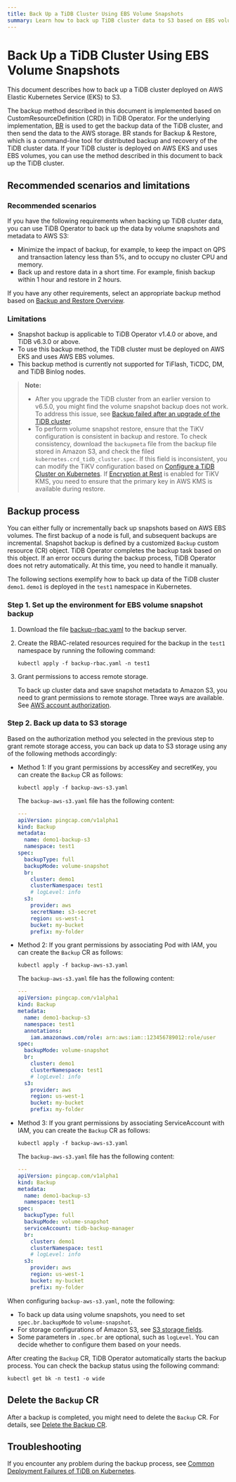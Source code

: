 ```yaml
---
title: Back Up a TiDB Cluster Using EBS Volume Snapshots
summary: Learn how to back up TiDB cluster data to S3 based on EBS volume snapshots using TiDB Operator.
---
```


# Back Up a TiDB Cluster Using EBS Volume Snapshots

This document describes how to back up a TiDB cluster deployed on AWS Elastic Kubernetes Service (EKS) to S3.

The backup method described in this document is implemented based on CustomResourceDefinition (CRD) in TiDB Operator. For the underlying implementation, [BR](https://docs.pingcap.com/tidb/stable/backup-and-restore-overview) is used to get the backup data of the TiDB cluster, and then send the data to the AWS storage. BR stands for Backup & Restore, which is a command-line tool for distributed backup and recovery of the TiDB cluster data. If your TiDB cluster is deployed on AWS EKS and uses EBS volumes, you can use the method described in this document to back up the TiDB cluster.

## Recommended scenarios and limitations

### Recommended scenarios

If you have the following requirements when backing up TiDB cluster data, you can use TiDB Operator to back up the data by volume snapshots and metadata to AWS S3:

- Minimize the impact of backup, for example, to keep the impact on QPS and transaction latency less than 5%, and to occupy no cluster CPU and memory.
- Back up and restore data in a short time. For example, finish backup within 1 hour and restore in 2 hours.

If you have any other requirements, select an appropriate backup method based on [Backup and Restore Overview](backup-restore-overview.md).

### Limitations

- Snapshot backup is applicable to TiDB Operator v1.4.0 or above, and TiDB v6.3.0 or above.
- To use this backup method, the TiDB cluster must be deployed on AWS EKS and uses AWS EBS volumes.
- This backup method is currently not supported for TiFlash, TiCDC, DM, and TiDB Binlog nodes.

> **Note:**
>
> - After you upgrade the TiDB cluster from an earlier version to v6.5.0, you might find the volume snapshot backup does not work. To address this issue, see [Backup failed after an upgrade of the TiDB cluster](backup-restore-faq.md#backup-failed-after-an-upgrade-of-the-tidb-cluster).
> - To perform volume snapshot restore, ensure that the TiKV configuration is consistent in backup and restore. To check consistency, download the `backupmeta` file from the backup file stored in Amazon S3, and check the filed `kubernetes.crd_tidb_cluster.spec`. If this field is inconsistent, you can modify the TiKV configuration based on [Configure a TiDB Cluster on Kubernetes](configure-a-tidb-cluster.md).
> If [Encryption at Rest](https://docs.pingcap.com/tidb/dev/encryption-at-rest) is enabled for TiKV KMS, you need to ensure that the primary key in AWS KMS is available during restore.

## Backup process

You can either fully or incrementally back up snapshots based on AWS EBS volumes. The first backup of a node is full, and subsequent backups are incremental. Snapshot backup is defined by a customized `Backup` custom resource (CR) object. TiDB Operator completes the backup task based on this object. If an error occurs during the backup process, TiDB Operator does not retry automatically. At this time, you need to handle it manually.

The following sections exemplify how to back up data of the TiDB cluster `demo1`. `demo1` is deployed in the `test1` namespace in Kubernetes.

### Step 1. Set up the environment for EBS volume snapshot backup

1. Download the file [backup-rbac.yaml](https://github.com/pingcap/tidb-operator/blob/master/manifests/backup/backup-rbac.yaml) to the backup server.

2. Create the RBAC-related resources required for the backup in the `test1` namespace by running the following command:

    ```shell
    kubectl apply -f backup-rbac.yaml -n test1
    ```

3. Grant permissions to access remote storage.

    To back up cluster data and save snapshot metadata to Amazon S3, you need to grant permissions to remote storage. Three ways are available. See [AWS account authorization](grant-permissions-to-remote-storage.md#aws-account-permissions).

### Step 2. Back up data to S3 storage

Based on the authorization method you selected in the previous step to grant remote storage access, you can back up data to S3 storage using any of the following methods accordingly:

+ Method 1: If you grant permissions by accessKey and secretKey, you can create the `Backup` CR as follows:

    ```shell
    kubectl apply -f backup-aws-s3.yaml
    ```

    The `backup-aws-s3.yaml` file has the following content:

    ```yaml
    ---
    apiVersion: pingcap.com/v1alpha1
    kind: Backup
    metadata:
      name: demo1-backup-s3
      namespace: test1
    spec:
      backupType: full
      backupMode: volume-snapshot
      br:
        cluster: demo1
        clusterNamespace: test1
        # logLevel: info
      s3:
        provider: aws
        secretName: s3-secret
        region: us-west-1
        bucket: my-bucket
        prefix: my-folder
    ```

+ Method 2: If you grant permissions by associating Pod with IAM, you can create the `Backup` CR as follows:

    ```shell
    kubectl apply -f backup-aws-s3.yaml
    ```

    The `backup-aws-s3.yaml` file has the following content:

    ```yaml
    ---
    apiVersion: pingcap.com/v1alpha1
    kind: Backup
    metadata:
      name: demo1-backup-s3
      namespace: test1
      annotations:
        iam.amazonaws.com/role: arn:aws:iam::123456789012:role/user
    spec:
      backupMode: volume-snapshot
      br:
        cluster: demo1
        clusterNamespace: test1
        # logLevel: info
      s3:
        provider: aws
        region: us-west-1
        bucket: my-bucket
        prefix: my-folder
    ```

+ Method 3: If you grant permissions by associating ServiceAccount with IAM, you can create the `Backup` CR as follows:

    ```shell
    kubectl apply -f backup-aws-s3.yaml
    ```

    The `backup-aws-s3.yaml` file has the following content:

    ```yaml
    ---
    apiVersion: pingcap.com/v1alpha1
    kind: Backup
    metadata:
      name: demo1-backup-s3
      namespace: test1
    spec:
      backupType: full
      backupMode: volume-snapshot
      serviceAccount: tidb-backup-manager
      br:
        cluster: demo1
        clusterNamespace: test1
        # logLevel: info
      s3:
        provider: aws
        region: us-west-1
        bucket: my-bucket
        prefix: my-folder
    ```

When configuring `backup-aws-s3.yaml`, note the following:

- To back up data using volume snapshots, you need to set `spec.br.backupMode` to `volume-snapshot`.
- For storage configurations of Amazon S3, see [S3 storage fields](backup-restore-cr.md#s3-storage-fields).
- Some parameters in `.spec.br` are optional, such as `logLevel`. You can decide whether to configure them based on your needs.

After creating the `Backup` CR, TiDB Operator automatically starts the backup process. You can check the backup status using the following command:

```shell
kubectl get bk -n test1 -o wide
```

## Delete the `Backup` CR

After a backup is completed, you might need to delete the `Backup` CR. For details, see [Delete the Backup CR](backup-restore-overview.md#delete-the-backup-cr).

## Troubleshooting

If you encounter any problem during the backup process, see [Common Deployment Failures of TiDB on Kubernetes](deploy-failures.md).
